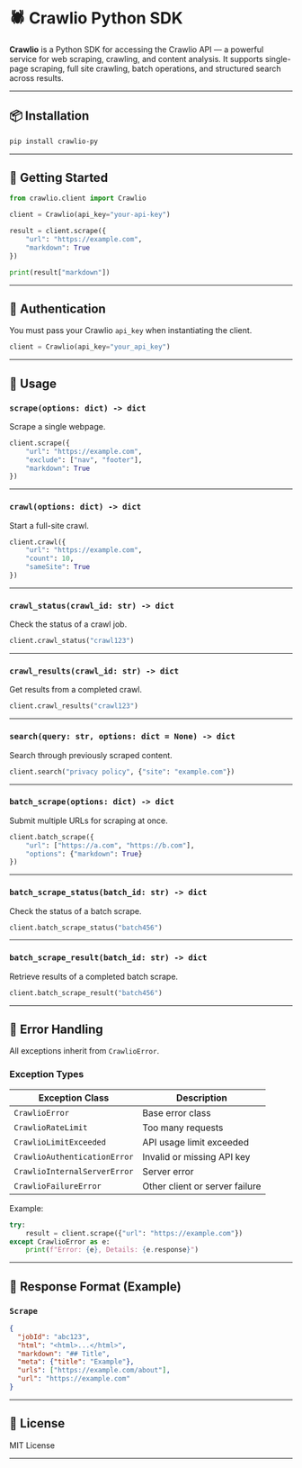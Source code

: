 # 🕷️ Crawlio Python SDK

**Crawlio** is a Python SDK for accessing the Crawlio API — a powerful service for web scraping, crawling, and content analysis. It supports single-page scraping, full site crawling, batch operations, and structured search across results.

---

## 📦 Installation

```bash
pip install crawlio-py
```

---

## 🚀 Getting Started

```python
from crawlio.client import Crawlio

client = Crawlio(api_key="your-api-key")

result = client.scrape({
    "url": "https://example.com",
    "markdown": True
})

print(result["markdown"])
```

---

## 🔐 Authentication

You must pass your Crawlio `api_key` when instantiating the client.

```python
client = Crawlio(api_key="your_api_key")
```

---

## 🧭 Usage

### `scrape(options: dict) -> dict`

Scrape a single webpage.

```python
client.scrape({
    "url": "https://example.com",
    "exclude": ["nav", "footer"],
    "markdown": True
})
```

---

### `crawl(options: dict) -> dict`

Start a full-site crawl.

```python
client.crawl({
    "url": "https://example.com",
    "count": 10,
    "sameSite": True
})
```

---

### `crawl_status(crawl_id: str) -> dict`

Check the status of a crawl job.

```python
client.crawl_status("crawl123")
```

---

### `crawl_results(crawl_id: str) -> dict`

Get results from a completed crawl.

```python
client.crawl_results("crawl123")
```

---

### `search(query: str, options: dict = None) -> dict`

Search through previously scraped content.

```python
client.search("privacy policy", {"site": "example.com"})
```

---

### `batch_scrape(options: dict) -> dict`

Submit multiple URLs for scraping at once.

```python
client.batch_scrape({
    "url": ["https://a.com", "https://b.com"],
    "options": {"markdown": True}
})
```

---

### `batch_scrape_status(batch_id: str) -> dict`

Check the status of a batch scrape.

```python
client.batch_scrape_status("batch456")
```

---

### `batch_scrape_result(batch_id: str) -> dict`

Retrieve results of a completed batch scrape.

```python
client.batch_scrape_result("batch456")
```

---

## 🧨 Error Handling

All exceptions inherit from `CrawlioError`.

### Exception Types

| Exception Class              | Description                    |
| ---------------------------- | ------------------------------ |
| `CrawlioError`               | Base error class               |
| `CrawlioRateLimit`           | Too many requests              |
| `CrawlioLimitExceeded`       | API usage limit exceeded       |
| `CrawlioAuthenticationError` | Invalid or missing API key     |
| `CrawlioInternalServerError` | Server error                   |
| `CrawlioFailureError`        | Other client or server failure |

Example:

```python
try:
    result = client.scrape({"url": "https://example.com"})
except CrawlioError as e:
    print(f"Error: {e}, Details: {e.response}")
```

---

## 📄 Response Format (Example)

### `Scrape`

```json
{
  "jobId": "abc123",
  "html": "<html>...</html>",
  "markdown": "## Title",
  "meta": {"title": "Example"},
  "urls": ["https://example.com/about"],
  "url": "https://example.com"
}
```

---

## 📃 License

MIT License

---
